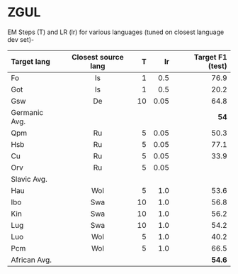 # ZGUL
EM Steps (T) and LR (lr) for various languages (tuned on closest language dev set)-  

| Target lang | Closest source lang | T | lr | Target F1 (test) | 
| :------------ |:---------------:| -----:| -----:| -----:|
| Fo      | Is | 1 | 0.5  | 76.9 |
| Got     | Is | 1 | 0.5  | 20.2 |  
| Gsw     | De | 10 | 0.05 |  64.8 |
| Germanic Avg. |   |   |   |  **54**  |
| Qpm     | Ru | 5 | 0.05 | 50.3 |
| Hsb     | Ru | 5 | 0.05 | 77.1 |
| Cu     | Ru | 5 | 0.05 | 33.9 |
| Orv      | Ru | 5 | 0.05 |  |
| Slavic Avg. |   |   |   |    |
| Hau     | Wol | 5 | 1.0 | 53.6 |
| Ibo     | Swa | 10 | 1.0 | 56.8 |
| Kin     | Swa | 10 | 1.0 | 56.2 |
| Lug      | Swa | 10 | 1.0 | 54.2 |
| Luo      | Wol | 5 | 1.0 | 40.2 |
| Pcm      | Wol | 5 | 1.0 | 66.5 |
| African Avg. |   |   |   |   **54.6** |
